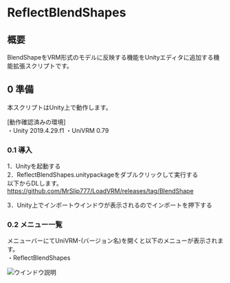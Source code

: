 # ReflectBlendShapes

## 概要
BlendShapeをVRM形式のモデルに反映する機能をUnityエディタに追加する機能拡張スクリプトです。

## 0 準備
本スクリプトはUnity上で動作します。<br>

[動作確認済みの環境]<br>
・Unity 2019.4.29.f1
・UniVRM 0.79

### 0.1 導入
1．Unityを起動する<br>
2．ReflectBlendShapes.unitypackageをダブルクリックして実行する<br>
以下からDLします。<br>
https://github.com/MrSlip777/LoadVRM/releases/tag/BlendShape

3．Unity上でインポートウインドウが表示されるのでインポートを押下する<br>

### 0.2 メニュー一覧
メニューバーにてUniVRM-(バージョン名)を開くと以下のメニューが表示されます。<br>
・ReflectBlendShapes<br>

![ウインドウ説明](https://user-images.githubusercontent.com/17643697/128622882-3e2a5a31-b8f7-415e-9f2c-a9a8a2ad2996.png,"ウインドウ説明")
